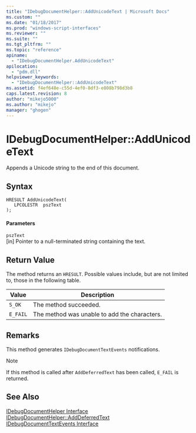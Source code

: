 ```yaml
---
title: "IDebugDocumentHelper::AddUnicodeText | Microsoft Docs"
ms.custom: ""
ms.date: "01/18/2017"
ms.prod: "windows-script-interfaces"
ms.reviewer: ""
ms.suite: ""
ms.tgt_pltfrm: ""
ms.topic: "reference"
apiname: 
  - "IDebugDocumentHelper.AddUnicodeText"
apilocation: 
  - "pdm.dll"
helpviewer_keywords: 
  - "IDebugDocumentHelper::AddUnicodeText"
ms.assetid: f4ef648e-c55d-4ef0-8df3-e808b798d3b8
caps.latest.revision: 8
author: "mikejo5000"
ms.author: "mikejo"
manager: "ghogen"
---
```

# IDebugDocumentHelper::AddUnicodeText
Appends a Unicode string to the end of this document.  
  
## Syntax  
  
```  
HRESULT AddUnicodeText(  
   LPCOLESTR  pszText  
);  
```  
  
#### Parameters  
 `pszText`  
 [in] Pointer to a null-terminated string containing the text.  
  
## Return Value  
 The method returns an `HRESULT`. Possible values include, but are not limited to, those in the following table.  
  
|Value|Description|  
|-----------|-----------------|  
|`S_OK`|The method succeeded.|  
|`E_FAIL`|The method was unable to add the characters.|  
  
## Remarks  
 This method generates `IDebugDocumentTextEvents` notifications.  
  
> [!NOTE]
>  If this method is called after `AddDeferredText` has been called, `E_FAIL` is returned.  
  
## See Also  
 [IDebugDocumentHelper Interface](../../winscript/reference/idebugdocumenthelper-interface.md)   
 [IDebugDocumentHelper::AddDeferredText](../../winscript/reference/idebugdocumenthelper-adddeferredtext.md)   
 [IDebugDocumentTextEvents Interface](../../winscript/reference/idebugdocumenttextevents-interface.md)